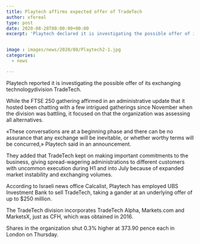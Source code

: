 ```yaml
---
title: Playtech affirms expected offer of TradeTech
author: xforeal 
type: post
date: 2020-08-28T00:00:00+00:00
excerpt: 'Playtech declared it is investigating the possible offer of its exchanging technologydivision TradeTech '


image : images/news/2020/08/Playtech2-1.jpg
categories:
  - news

---
```

Playtech reported it is investigating the possible offer of its exchanging technologydivision TradeTech. 

While the FTSE 250 gathering affirmed in an administrative update that it hosted been chatting with a few intrigued gatherings since November when the division was battling, it focused on that the organization was assessing all alternatives. 

&#171;These conversations are at a beginning phase and there can be no assurance that any exchange will be inevitable, or whether worthy terms will be concurred,&#187; Playtech said in an announcement. 

They added that TradeTech kept on making important commitments to the business, giving spread-wagering administrations to different customers with uncommon execution during H1 and into July because of expanded market instability and exchanging volumes. 

According to Israeli news office Calcalist, Playtech has employed UBS Investment Bank to sell TradeTech, taking a gander at an underlying offer of up to $250 million. 

The TradeTech division incorporates TradeTech Alpha, Markets.com and MarketsX, just as CFH, which was obtained in 2016. 

Shares in the organization shut 0.3&percnt; higher at 373.90 pence each in London on Thursday.